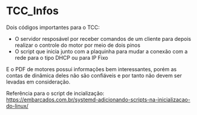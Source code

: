 # TCC_Infos
Dois códigos importantes para o TCC:

- O servidor resposável por receber comandos de um cliente para depois realizar o controle do motor por meio de dois pinos
- O script que inicia junto com a plaquinha para mudar a conexão com a rede para o tipo DHCP ou para IP Fixo

E o PDF de motores possui informações bem interessantes, porém as contas de dinâmica deles não são confiáveis e por tanto não devem ser levadas em consideração.

Referência para o script de incialização: https://embarcados.com.br/systemd-adicionando-scripts-na-inicializacao-do-linux/
